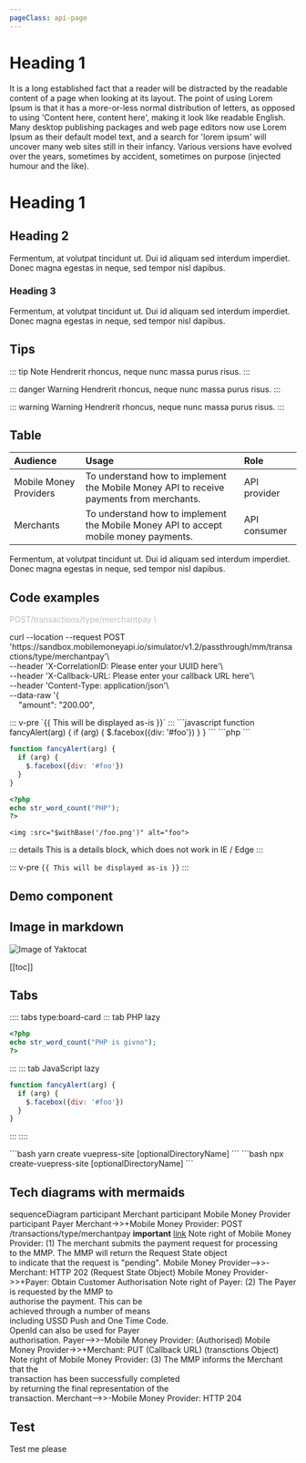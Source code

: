 ```yaml
---
pageClass: api-page
---
```


# Heading 1

It is a long established fact that a reader will be distracted by the readable content of a page when looking at its layout. The point of using Lorem Ipsum is that it has a more-or-less normal distribution of letters, as opposed to using 'Content here, content here', making it look like readable English. Many desktop publishing packages and web page editors now use Lorem Ipsum as their default model text, and a search for 'lorem ipsum' will uncover many web sites still in their infancy. Various versions have evolved over the years, sometimes by accident, sometimes on purpose (injected humour and the like).

# Heading 1

## Heading 2

Fermentum, at volutpat tincidunt ut. Dui id aliquam sed interdum imperdiet. Donec magna egestas in neque, sed tempor nisl dapibus.

### Heading 3

Fermentum, at volutpat tincidunt ut. Dui id aliquam sed interdum imperdiet. Donec magna egestas in neque, sed tempor nisl dapibus.

## Tips

::: tip Note
Hendrerit rhoncus, neque nunc massa purus risus.
:::

::: danger Warning
Hendrerit rhoncus, neque nunc massa purus risus.
:::

::: warning Warning
Hendrerit rhoncus, neque nunc massa purus risus.
:::

## Table

| Audience        | Usage           | Role  |
|:--------------|:-------------|:-----|
| Mobile Money Providers | To understand how to implement the Mobile Money API to receive payments from merchants. | API provider |
| Merchants     | To understand how to implement the Mobile Money API to accept mobile money payments.     |  API consumer |

Fermentum, at volutpat tincidunt ut. Dui id aliquam sed interdum imperdiet. Donec magna egestas in neque, sed tempor nisl dapibus.

## Code examples

<code-group>
<code-block title="View">
<code-group>
<code-block title="Post">
  <div class="api-route" style="color: #BEBEBF">POST/transactions/type/merchantpay \</div>

  <div class="code-body">

  <p>curl --location --request POST 'https://sandbox.mobilemoneyapi.io/simulator/v1.2/passthrough/mm/transactions/type/merchantpay'\<br>
  --header 'X-CorrelationID: Please enter your UUID here'\ <br>
  --header 'X-Callback-URL: Please enter your callback URL here'\<br>
  --header 'Content-Type: application/json'\<br>
  --data-raw '{<br>
  &nbsp;&nbsp;&nbsp;&nbsp;"amount": "200.00",</p>

  </div>
</code-block>
</code-group>
</code-block>

<code-block title="Code">
::: v-pre
`{{ This will be displayed as-is }}`
:::
</code-block>
</code-group>

<code-group>

<code-block title="JS">
```javascript
function fancyAlert(arg) {
  if (arg) {
    $.facebox({div: '#foo'})
  }
}
```
</code-block>

<code-block title="PHP">
```php
<?php
echo str_word_count("PHP");
?> 
```
</code-block>
</code-group>

```javascript
function fancyAlert(arg) {
  if (arg) {
    $.facebox({div: '#foo'})
  }
}
```

```php
<?php
echo str_word_count("PHP");
?> 
```

```vue
<img :src="$withBase('/foo.png')" alt="foo">
```

<cta-2-col
  :ctaCards="[
    {
      title: 'Explore documentation',
      text: 'Review the documentation for particular use case.',
      link: '#',
      linkText: 'Merchant payments Docs',
    },
    {
      title: 'Open OAS UI',
      text: 'Visualize and interact with the API’s resources.',
      link: '#',
      linkText: 'Merchant payments Open OAS UI',
    }
  ]"
/>

<view-link
  :blockText="'View example in postman collection.'"
  :link="'#'"
  :linkText="'Open Postman'"
/>

<IframeComponent/>

::: details
This is a details block, which does not work in IE / Edge
:::

::: v-pre
`{{ This will be displayed as-is }}`
:::

## Demo component

<demo-component/>

## Image in markdown

![Image of Yaktocat](/images/test.jpg)


[[toc]]

## Tabs
:::: tabs type:board-card
::: tab PHP lazy
```php
<?php
echo str_word_count("PHP is givno");
?> 
```
:::
::: tab JavaScript lazy
```javascript
function fancyAlert(arg) {
  if (arg) {
    $.facebox({div: '#foo'})
  }
}
```
:::
::::

<code-group>
<code-block title="YARN">
```bash
yarn create vuepress-site [optionalDirectoryName]
```
</code-block>

<code-block title="NPM">
```bash
npx create-vuepress-site [optionalDirectoryName]
```
</code-block>
</code-group>

## Tech diagrams with mermaids

<mermaid>
sequenceDiagram
    participant Merchant
    participant Mobile Money Provider
    participant Payer
    Merchant->>+Mobile Money Provider: POST /transactions/type/merchantpay <b>important</b> <a href='http://google.com'>link</a>
    Note right of Mobile Money Provider: (1) The merchant submits the payment request for processing<br>to the MMP. The MMP will return the Request State object<br>to indicate that the request is "pending".
    Mobile Money Provider-->>-Merchant: HTTP 202 (Request State Object)
    Mobile Money Provider->>+Payer: Obtain Customer Authorisation 
    Note right of Payer: (2) The Payer is requested by the MMP to<br>authorise the payment. This can be<br>achieved through a number of means<br>including USSD Push and One Time Code.<br>OpenId can also be used for Payer<br>authorisation. 
    Payer-->>-Mobile Money Provider: (Authorised)
    Mobile Money Provider->>+Merchant: PUT (Callback URL) (transctions Object)
    Note right of Mobile Money Provider: (3) The MMP informs the Merchant that the<br>transaction has been successfully completed<br>by returning the final representation of the<br>transaction.
    Merchant-->>-Mobile Money Provider: HTTP 204

</mermaid>

## Test
Test me please
